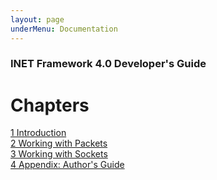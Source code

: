```yaml
---
layout: page
underMenu: Documentation
---
```



<h3>INET Framework 4.0 Developer's Guide</h3>


<h1>Chapters</h1>
<p>
<a href="chap1.html" class="toc">1 Introduction</a><br>
<a href="chap2.html" class="toc">2 Working with Packets</a><br>
<a href="chap3.html" class="toc">3 Working with Sockets</a><br>
<a href="chap4.html" class="toc">4 Appendix: Author's Guide</a><br>
</p>
